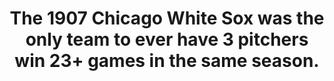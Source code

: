 ---
title:      
  - The 1907 Chicago White Sox was the only team to ever have 3 pitchers win 23+ games in the same season.
secondary:
  - Frank Smith (23-10), Ed Walsh (24-18), and Doc White (27-13). Walsh would go on to win 40 games the following year.
reference:
 - http://www.baseball-reference.com/play-index/season_finder.cgi?type=p#gotresults&as=result_pitcher&offset=0&sum=smatchTeam&min_year_season=1901&max_year_season=2014&min_season=1&max_season=-1&min_age=0&max_age=99&is_rookie=&lg_ID=lgAny&lgAL_team=tmAny&lgNL_team=tmAny&lgFL_team=tmAny&lgAA_team=tmAny&lgPL_team=tmAny&lgUA_team=tmAny&lgNA_team=tmAny&isActive=either&isHOF=either&isAllstar=either&throws=any&role=anyrole&games_started=60&games_relieved=80&qualifiersSeason=nomin&minIpValS=162&minDecValS=14&mingamesValS=40&qualifiersCareer=nomin&minIpValC=1000&minDecValC=100&mingamesValC=200&number_matched=1&orderby=W&layout=full&c1criteria=W&c1gtlt=gt&c1val=23&c2criteria=W&c2gtlt=gt&c2val=23&c3criteria=&c3gtlt=eq&c3val=0&c4criteria=&c4gtlt=eq&c4val=0&c5criteria=&c5gtlt=eq&c5val=1.0&c6criteria=&location=pob&locationMatch=is&pob=&pod=&pcanada=&pusa=&ajax=1&submitter=1
---